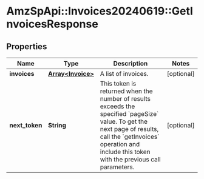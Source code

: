 # AmzSpApi::Invoices20240619::GetInvoicesResponse

## Properties
Name | Type | Description | Notes
------------ | ------------- | ------------- | -------------
**invoices** | [**Array&lt;Invoice&gt;**](Invoice.md) | A list of invoices. | [optional] 
**next_token** | **String** | This token is returned when the number of results exceeds the specified &#x60;pageSize&#x60; value. To get the next page of results, call the &#x60;getInvoices&#x60; operation and include this token with the previous call parameters. | [optional] 

